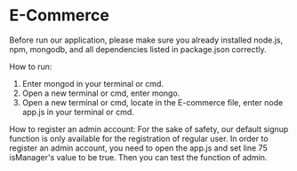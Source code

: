 # E-Commerce

Before run our application, please make sure you already installed node.js, npm, mongodb, and all dependencies listed in package.json correctly.

How to run:
1. Enter mongod in your terminal or cmd.
2. Open a new terminal or cmd, enter mongo.
3. Open a new terminal or cmd, locate in the E-commerce file, enter node app.js in your terminal or cmd.

How to register an admin account:
For the sake of safety, our default signup function is only available for the registration of regular user. In order to register an admin account, you need to open the app.js and set line 75 isManager's value to be true. 
Then you can test the function of admin.

